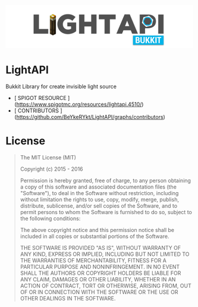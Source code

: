 ![Image](/others/light_api_logo_version_3.png)
# LightAPI
Bukkit Library for create invisible light source
- [ SPIGOT RESOURCE ] (https://www.spigotmc.org/resources/lightapi.4510/)
- [ CONTRIBUTORS ] (https://github.com/BeYkeRYkt/LightAPI/graphs/contributors)

# License
> The MIT License (MIT)
>
>Copyright (c) 2015 - 2016
>
>Permission is hereby granted, free of charge, to any person obtaining a copy
>of this software and associated documentation files (the "Software"), to deal
>in the Software without restriction, including without limitation the rights
>to use, copy, modify, merge, publish, distribute, sublicense, and/or sell
>copies of the Software, and to permit persons to whom the Software is
>furnished to do so, subject to the following conditions:
>
>The above copyright notice and this permission notice shall be included in all
>copies or substantial portions of the Software.
>
>THE SOFTWARE IS PROVIDED "AS IS", WITHOUT WARRANTY OF ANY KIND, EXPRESS OR
>IMPLIED, INCLUDING BUT NOT LIMITED TO THE WARRANTIES OF MERCHANTABILITY,
>FITNESS FOR A PARTICULAR PURPOSE AND NONINFRINGEMENT. IN NO EVENT SHALL THE
>AUTHORS OR COPYRIGHT HOLDERS BE LIABLE FOR ANY CLAIM, DAMAGES OR OTHER
>LIABILITY, WHETHER IN AN ACTION OF CONTRACT, TORT OR OTHERWISE, ARISING FROM,
>OUT OF OR IN CONNECTION WITH THE SOFTWARE OR THE USE OR OTHER DEALINGS IN THE
>SOFTWARE.
